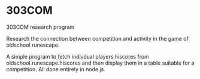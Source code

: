 # 303COM
303COM research program

Research the connection between competition and activity in the game of oldschool runescape.

A simple program to fetch indivdual players hiscores from oldschool.runescape.hiscores and then display them in a table suitable for a competition. All done entirely in node.js.
